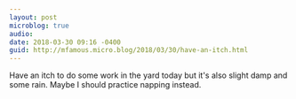 ```yaml
---
layout: post
microblog: true
audio: 
date: 2018-03-30 09:16 -0400
guid: http://mfamous.micro.blog/2018/03/30/have-an-itch.html
---
```

Have an itch to do some work in the yard today but it's also slight damp and some rain. Maybe I should practice napping instead. 
